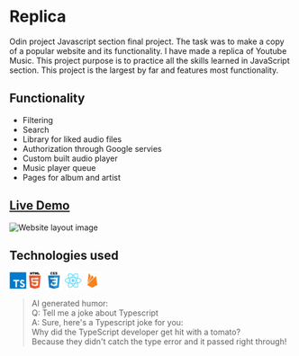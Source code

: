 # Replica

Odin project Javascript section final project. The task was to make a copy of a popular website and its functionality. I have made a replica of Youtube Music. This project purpose is to practice all the skills learned in JavaScript section. This project is the largest by far and features most functionality.

## Functionality

- Filtering
- Search
- Library for liked audio files
- Authorization through Google servies
- Custom built audio player
- Music player queue
- Pages for album and artist

## [Live Demo](https://confucii.github.io/replica)

![Website layout image](https://raw.githubusercontent.com/Confucii/confucii/main/images/replica.gif)

## Technologies used

<img src="https://raw.githubusercontent.com/devicons/devicon/1119b9f84c0290e0f0b38982099a2bd027a48bf1/icons/typescript/typescript-plain.svg" alt="typescript" width="30" height="30"/><img src="https://raw.githubusercontent.com/devicons/devicon/master/icons/html5/html5-original-wordmark.svg" alt="html5" width="30" height="30"/> <img src="https://raw.githubusercontent.com/devicons/devicon/master/icons/css3/css3-original-wordmark.svg" alt="css3" width="30" height="30"/> <img src="https://raw.githubusercontent.com/devicons/devicon/1119b9f84c0290e0f0b38982099a2bd027a48bf1/icons/react/react-original.svg" alt="react" width="30" height="30"/> <img src="https://raw.githubusercontent.com/devicons/devicon/1119b9f84c0290e0f0b38982099a2bd027a48bf1/icons/firebase/firebase-plain.svg" alt="react" width="30" height="30"/>

> AI generated humor: <br>
> Q: Tell me a joke about Typescript <br>
> A: Sure, here's a Typescript joke for you: <br>
> Why did the TypeScript developer get hit with a tomato? <br>
> Because they didn't catch the type error and it passed right through!
